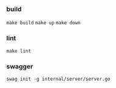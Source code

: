 ### build

`make build`
`make up`
`make down`
### lint
`make lint`

### swagger
`swag init -g internal/server/server.go `